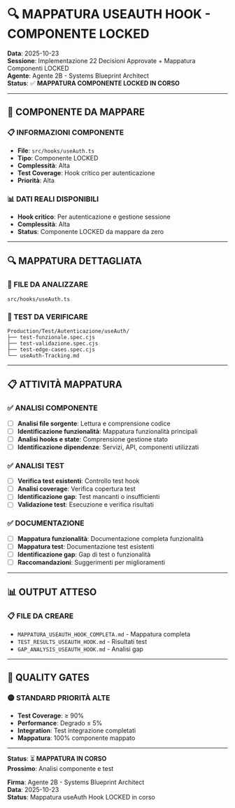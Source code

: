 # 🔍 MAPPATURA USEAUTH HOOK - COMPONENTE LOCKED

**Data**: 2025-10-23  
**Sessione**: Implementazione 22 Decisioni Approvate + Mappatura Componenti LOCKED  
**Agente**: Agente 2B - Systems Blueprint Architect  
**Status**: ✅ **MAPPATURA COMPONENTE LOCKED IN CORSO**  

---

## 🎯 COMPONENTE DA MAPPARE

### **📋 INFORMAZIONI COMPONENTE**
- **File**: `src/hooks/useAuth.ts`
- **Tipo**: Componente LOCKED
- **Complessità**: Alta
- **Test Coverage**: Hook critico per autenticazione
- **Priorità**: Alta

### **📊 DATI REALI DISPONIBILI**
- **Hook critico**: Per autenticazione e gestione sessione
- **Complessità**: Alta
- **Status**: Componente LOCKED da mappare da zero

---

## 🔍 MAPPATURA DETTAGLIATA

### **📁 FILE DA ANALIZZARE**
```
src/hooks/useAuth.ts
```

### **🧪 TEST DA VERIFICARE**
```
Production/Test/Autenticazione/useAuth/
├── test-funzionale.spec.cjs
├── test-validazione.spec.cjs
├── test-edge-cases.spec.cjs
└── useAuth-Tracking.md
```

---

## 📋 ATTIVITÀ MAPPATURA

### **✅ ANALISI COMPONENTE**
- [ ] **Analisi file sorgente**: Lettura e comprensione codice
- [ ] **Identificazione funzionalità**: Mappatura funzionalità principali
- [ ] **Analisi hooks e state**: Comprensione gestione stato
- [ ] **Identificazione dipendenze**: Servizi, API, componenti utilizzati

### **✅ ANALISI TEST**
- [ ] **Verifica test esistenti**: Controllo test hook
- [ ] **Analisi coverage**: Verifica copertura test
- [ ] **Identificazione gap**: Test mancanti o insufficienti
- [ ] **Validazione test**: Esecuzione e verifica risultati

### **✅ DOCUMENTAZIONE**
- [ ] **Mappatura funzionalità**: Documentazione completa funzionalità
- [ ] **Mappatura test**: Documentazione test esistenti
- [ ] **Identificazione gap**: Gap di test o funzionalità
- [ ] **Raccomandazioni**: Suggerimenti per miglioramenti

---

## 📊 OUTPUT ATTESO

### **📋 FILE DA CREARE**
- `MAPPATURA_USEAUTH_HOOK_COMPLETA.md` - Mappatura completa
- `TEST_RESULTS_USEAUTH_HOOK.md` - Risultati test
- `GAP_ANALYSIS_USEAUTH_HOOK.md` - Analisi gap

---

## 🎯 QUALITY GATES

### **🟡 STANDARD PRIORITÀ ALTE**
- **Test Coverage**: ≥ 90%
- **Performance**: Degrado ≤ 5%
- **Integration**: Test integrazione completati
- **Mappatura**: 100% componente mappato

---

**Status**: ⏳ **MAPPATURA IN CORSO**  
**Prossimo**: Analisi componente e test

**Firma**: Agente 2B - Systems Blueprint Architect  
**Data**: 2025-10-23  
**Status**: Mappatura useAuth Hook LOCKED in corso
